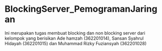 # BlockingServer_PemogramanJaringan
Ini merupakan tugas membuat blocking dan non blocking server dari kelompok yang berisikan Ade hamzah (362201014), Sansan Syahrul Hidayah (362201015) dan Muhammad Rizky Fuziansyah (362201028)
